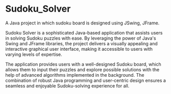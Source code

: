 # Sudoku_Solver
A Java project in which sudoku board is designed using JSwing, JFrame.

Sudoku Solver is a sophisticated Java-based application that assists users in solving Sudoku puzzles with ease. By leveraging the power of Java's Swing and JFrame libraries, the project delivers a visually appealing and interactive graphical user interface, making it accessible to users with varying levels of expertise.

The application provides users with a well-designed Sudoku board, which allows them to input their puzzles and explore possible solutions with the help of advanced algorithms implemented in the background. The combination of robust Java programming and user-centric design ensures a seamless and enjoyable Sudoku-solving experience for all.